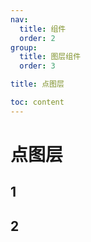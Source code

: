```yaml
---
nav:
  title: 组件
  order: 2
group:
  title: 图层组件
  order: 3

title: 点图层

toc: content
---
```


# 点图层

## 1

## 2
